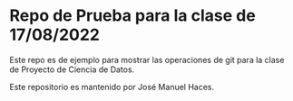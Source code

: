 # Repo de Prueba para la clase de 17/08/2022
Este repo es de ejemplo para mostrar las operaciones de git para la clase de Proyecto de Ciencia de Datos.

Este repositorio es mantenido por José Manuel Haces.
